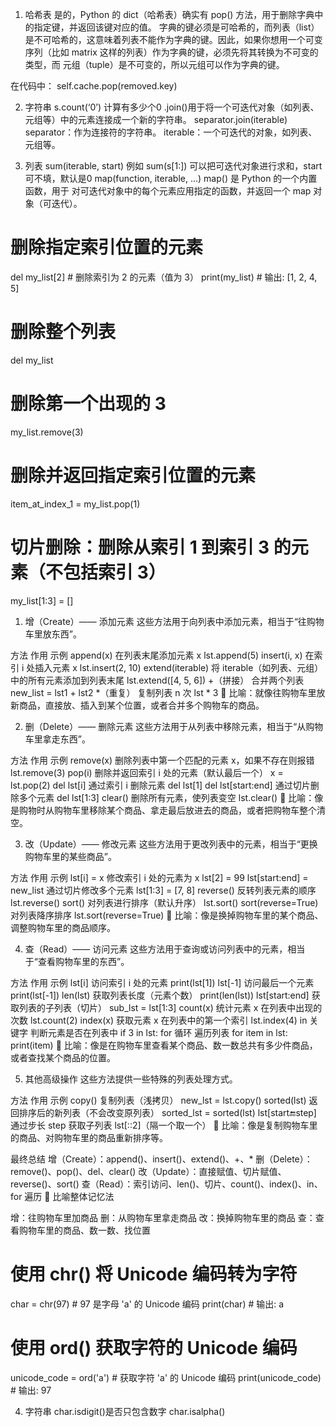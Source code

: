 1. 哈希表
是的，Python 的 dict（哈希表）确实有 pop() 方法，用于删除字典中的指定键，并返回该键对应的值。
字典的键必须是可哈希的，而列表（list）是不可哈希的，这意味着列表不能作为字典的键。因此，如果你想用一个可变序列（比如 matrix 这样的列表）作为字典的键，必须先将其转换为不可变的类型，而 元组（tuple）是不可变的，所以元组可以作为字典的键。

在代码中：
self.cache.pop(removed.key)

2. 字符串
s.count(‘0’) 计算有多少个0
.join()用于将一个可迭代对象（如列表、元组等）中的元素连接成一个新的字符串。
separator.join(iterable)
separator：作为连接符的字符串。
iterable：一个可迭代的对象，如列表、元组等。

3. 列表
sum(iterable, start) 例如 sum(s[1:]) 可以把可迭代对象进行求和，start可不填，默认是0
map(function, iterable, ...)
map() 是 Python 的一个内置函数，用于 对可迭代对象中的每个元素应用指定的函数，并返回一个 map 对象（可迭代）。

# 删除指定索引位置的元素
del my_list[2]  # 删除索引为 2 的元素（值为 3）
print(my_list)   # 输出: [1, 2, 4, 5]

# 删除整个列表
del my_list

# 删除第一个出现的 3
my_list.remove(3)

# 删除并返回指定索引位置的元素
item_at_index_1 = my_list.pop(1)

# 切片删除：删除从索引 1 到索引 3 的元素（不包括索引 3）
my_list[1:3] = []

1. 增（Create）—— 添加元素
这些方法用于向列表中添加元素，相当于“往购物车里放东西”。

方法	作用	示例
append(x)	在列表末尾添加元素 x	lst.append(5)
insert(i, x)	在索引 i 处插入元素 x	lst.insert(2, 10)
extend(iterable)	将 iterable（如列表、元组）中的所有元素添加到列表末尾	lst.extend([4, 5, 6])
+（拼接）	合并两个列表	new_list = lst1 + lst2
*（重复）	复制列表 n 次	lst * 3
🔹 比喻：就像往购物车里放新商品，直接放、插入到某个位置，或者合并多个购物车的商品。

2. 删（Delete）—— 删除元素
这些方法用于从列表中移除元素，相当于“从购物车里拿走东西”。

方法	作用	示例
remove(x)	删除列表中第一个匹配的元素 x，如果不存在则报错	lst.remove(3)
pop(i)	删除并返回索引 i 处的元素（默认最后一个）	x = lst.pop(2)
del lst[i]	通过索引 i 删除元素	del lst[1]
del lst[start:end]	通过切片删除多个元素	del lst[1:3]
clear()	删除所有元素，使列表变空	lst.clear()
🔹 比喻：像是购物时从购物车里移除某个商品、拿走最后放进去的商品，或者把购物车整个清空。

3. 改（Update）—— 修改元素
这些方法用于更改列表中的元素，相当于“更换购物车里的某些商品”。

方法	作用	示例
lst[i] = x	修改索引 i 处的元素为 x	lst[2] = 99
lst[start:end] = new_list	通过切片修改多个元素	lst[1:3] = [7, 8]
reverse()	反转列表元素的顺序	lst.reverse()
sort()	对列表进行排序（默认升序）	lst.sort()
sort(reverse=True)	对列表降序排序	lst.sort(reverse=True)
🔹 比喻：像是换掉购物车里的某个商品、调整购物车里的商品顺序。

4. 查（Read）—— 访问元素
这些方法用于查询或访问列表中的元素，相当于“查看购物车里的东西”。

方法	作用	示例
lst[i]	访问索引 i 处的元素	print(lst[1])
lst[-1]	访问最后一个元素	print(lst[-1])
len(lst)	获取列表长度（元素个数）	print(len(lst))
lst[start:end]	获取列表的子列表（切片）	sub_lst = lst[1:3]
count(x)	统计元素 x 在列表中出现的次数	lst.count(2)
index(x)	获取元素 x 在列表中的第一个索引	lst.index(4)
in 关键字	判断元素是否在列表中	if 3 in lst:
for 循环	遍历列表	for item in lst: print(item)
🔹 比喻：像是在购物车里查看某个商品、数一数总共有多少件商品，或者查找某个商品的位置。

5. 其他高级操作
这些方法提供一些特殊的列表处理方式。

方法	作用	示例
copy()	复制列表（浅拷贝）	new_lst = lst.copy()
sorted(lst)	返回排序后的新列表（不会改变原列表）	sorted_lst = sorted(lst)
lst[start:end:step]	通过步长 step 获取子列表	lst[::2]（隔一个取一个）
🔹 比喻：像是复制购物车里的商品、对购物车里的商品重新排序等。

最终总结
增（Create）：append()、insert()、extend()、+、*
删（Delete）：remove()、pop()、del、clear()
改（Update）：直接赋值、切片赋值、reverse()、sort()
查（Read）：索引访问、len()、切片、count()、index()、in、for 遍历
🔹 比喻整体记忆法

增：往购物车里加商品
删：从购物车里拿走商品
改：换掉购物车里的商品
查：查看购物车里的商品、数一数、找位置



# 使用 chr() 将 Unicode 编码转为字符
char = chr(97)  # 97 是字母 'a' 的 Unicode 编码
print(char)  # 输出: a

# 使用 ord() 获取字符的 Unicode 编码
unicode_code = ord('a')  # 获取字符 'a' 的 Unicode 编码
print(unicode_code)  # 输出: 97


4. 字符串
char.isdigit()是否只包含数字
char.isalpha()